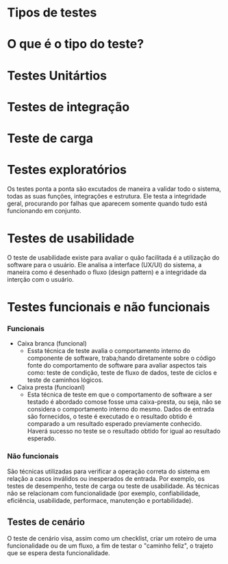 <h1 algin="center">
Tipos de testes 
<h1>

# O que é o tipo do teste?

# Testes Unitártios

# Testes de integração 

# Teste de carga 


# Testes exploratórios 

Os testes ponta a ponta são excutados de maneira a validar todo o sistema, todas as suas funções, integrações e estrutura. Ele testa a integridade geral, procurando por falhas que aparecem somente quando tudo está funcionando em conjunto.

# Testes de usabilidade 

O teste de usabilidade existe para avaliar o quão facilitada é a utilização do software para o usuário. Ele analisa a interface (UX/UI) do sistema, a maneira como é desenhado o fluxo (design pattern) e a integridade da interção com o usuário. 

# Testes funcionais e não funcionais 

### Funcionais 
- Caixa branca (funcional)
  - Essta técnica de teste avalia o comportamento interno do componente de software, traba;hando diretamente sobre o código fonte do comportamento de software para avaliar aspectos tais como: teste de condição, teste de fluxo de dados, teste de ciclos e teste de caminhos lógicos. 
- Caixa presta (funcioanl)
  - Esta técnica de teste em que o comportamento de software a ser testado é abordado comose fosse uma caixa-presta, ou seja, não se considera o comportamento interno do mesmo. Dados de entrada são fornecidos, o teste é executado e o resultado obtido é comparado a um resultado esperado previamente conhecido. Haverá sucesso no teste se o resultado obtido for igual ao resultado esperado.

### Não funcionais 

São técnicas utilizadas para verificar a operação correta do sistema em relação a casos inválidos ou inesperados de entrada. Por exemplo, os testes de desempenho, teste de carga ou teste de usabilidade. As técnicas não se relacionam com funcionalidade (por exemplo, confiabilidade, eficiência, usabilidade, performace, manutenção e portabilidade).

## Testes de cenário 

O teste de cenário visa, assim como um checklist, criar um roteiro de uma funcionalidade ou de um fluxo, a fim de testar o "caminho feliz", o trajeto que se espera desta funcionalidade. 

